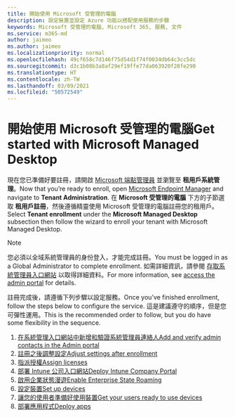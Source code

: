 ```yaml
---
title: 開始使用 Microsoft 受管理的電腦
description: 設定裝置並設定 Azure 功能以搭配使用服務的步驟
keywords: Microsoft 受管理的電腦, Microsoft 365, 服務, 文件
ms.service: m365-md
author: jaimeo
ms.author: jaimeo
ms.localizationpriority: normal
ms.openlocfilehash: 49cf658c7d146f75d54d1f74f0034db64c3cc5dc
ms.sourcegitcommit: d3c1b08b3a8af29ef19ffe77da063920f28fe290
ms.translationtype: HT
ms.contentlocale: zh-TW
ms.lasthandoff: 03/09/2021
ms.locfileid: "50572549"
---
```

# <a name="get-started-with-microsoft-managed-desktop"></a><span data-ttu-id="27a36-104">開始使用 Microsoft 受管理的電腦</span><span class="sxs-lookup"><span data-stu-id="27a36-104">Get started with Microsoft Managed Desktop</span></span>

<span data-ttu-id="27a36-105">現在您已準備好要註冊，請開啟 [Microsoft 端點管理員](https://endpoint.microsoft.com/) 並瀏覽至 **租用戶系統管理**。</span><span class="sxs-lookup"><span data-stu-id="27a36-105">Now that you’re ready to enroll, open [Microsoft Endpoint Manager](https://endpoint.microsoft.com/) and navigate to **Tenant Administration**.</span></span> <span data-ttu-id="27a36-106">在 **Microsoft 受管理的電腦** 下方的子節選取 **租用戶註冊**，然後遵循精靈使用 Microsoft 受管理的電腦註冊您的租用戶。</span><span class="sxs-lookup"><span data-stu-id="27a36-106">Select **Tenant enrollment** under the **Microsoft Managed Desktop** subsection then follow the wizard to enroll your tenant with Microsoft Managed Desktop.</span></span>

> [!NOTE]
> <span data-ttu-id="27a36-107">您必須以全域系統管理員的身份登入，才能完成註冊。</span><span class="sxs-lookup"><span data-stu-id="27a36-107">You must be logged in as a Global Administrator to complete enrollment.</span></span> <span data-ttu-id="27a36-108">如需詳細資訊，請參閱 [存取系統管理員入口網站](access-admin-portal.md) 以取得詳細資料。</span><span class="sxs-lookup"><span data-stu-id="27a36-108">For more information, see [access the admin portal](access-admin-portal.md) for details.</span></span>

<span data-ttu-id="27a36-109">註冊完成後，請遵循下列步驟以設定服務。</span><span class="sxs-lookup"><span data-stu-id="27a36-109">Once you’ve finished enrollment, follow the steps below to configure the service.</span></span> <span data-ttu-id="27a36-110">這是建議遵守的順序，但是您可彈性運用。</span><span class="sxs-lookup"><span data-stu-id="27a36-110">This is the recommended order to follow, but you do have some flexibility in the sequence.</span></span> 

1. [<span data-ttu-id="27a36-111">在系統管理入口網站中新增和驗證系統管理員連絡人</span><span class="sxs-lookup"><span data-stu-id="27a36-111">Add and verify admin contacts in the Admin portal</span></span>](add-admin-contacts.md)
2. [<span data-ttu-id="27a36-112">註冊之後調整設定</span><span class="sxs-lookup"><span data-stu-id="27a36-112">Adjust settings after enrollment</span></span>](conditional-access.md)
3. [<span data-ttu-id="27a36-113">指派授權</span><span class="sxs-lookup"><span data-stu-id="27a36-113">Assign licenses</span></span>](assign-licenses.md)
4. [<span data-ttu-id="27a36-114">部署 Intune 公司入口網站</span><span class="sxs-lookup"><span data-stu-id="27a36-114">Deploy Intune Company Portal</span></span>](company-portal.md)
5. [<span data-ttu-id="27a36-115">啟用企業狀態漫遊</span><span class="sxs-lookup"><span data-stu-id="27a36-115">Enable Enterprise State Roaming</span></span>](enterprise-state-roaming.md)
6. [<span data-ttu-id="27a36-116">設定裝置</span><span class="sxs-lookup"><span data-stu-id="27a36-116">Set up devices</span></span>](set-up-devices.md)
7. [<span data-ttu-id="27a36-117">讓您的使用者準備好使用裝置</span><span class="sxs-lookup"><span data-stu-id="27a36-117">Get your users ready to use devices</span></span>](get-started-devices.md)
8. [<span data-ttu-id="27a36-118">部署應用程式</span><span class="sxs-lookup"><span data-stu-id="27a36-118">Deploy apps</span></span>](deploy-apps.md)

